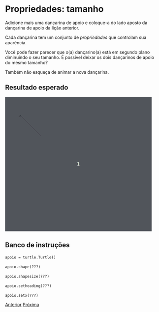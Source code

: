 # Propriedades: tamanho

Adicione mais uma dançarina de apoio e coloque-a do lado aposto da dançarina de
apoio da lição anterior.

Cada dançarina tem um conjunto de *propriedades* que controlam sua aparência.

Você pode fazer parecer que o(a) dançarino(a) está em segundo plano diminuindo
o seu tamanho. É possível deixar os dois dançarinos de apoio do mesmo tamanho?

Também não esqueça de animar a nova dançarina.

## Resultado esperado
![Dançarina de apoio](07_propriedades_tamanho.gif "Dançarina de apoio")

## Banco de instruções

```apoio = turtle.Turtle()```

```apoio.shape(???)```

```apoio.shapesize(???)```

```apoio.setheading(???)```

```apoio.setx(???)```


[Anterior](06_mais_dancarinas.md) [Próxima](08_propriedades_cor.md)
